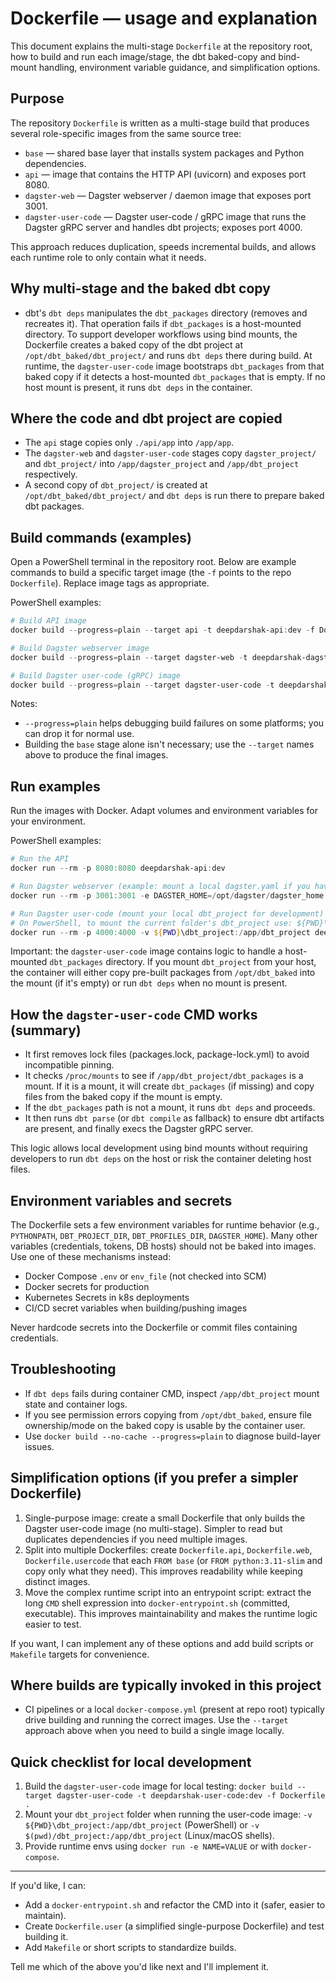# Dockerfile — usage and explanation

This document explains the multi-stage `Dockerfile` at the repository root, how to build and run each image/stage, the dbt baked-copy and bind-mount handling, environment variable guidance, and simplification options.

## Purpose

The repository `Dockerfile` is written as a multi-stage build that produces several role-specific images from the same source tree:

- `base` — shared base layer that installs system packages and Python dependencies.
- `api` — image that contains the HTTP API (uvicorn) and exposes port 8080.
- `dagster-web` — Dagster webserver / daemon image that exposes port 3001.
- `dagster-user-code` — Dagster user-code / gRPC image that runs the Dagster gRPC server and handles dbt projects; exposes port 4000.

This approach reduces duplication, speeds incremental builds, and allows each runtime role to only contain what it needs.

## Why multi-stage and the baked dbt copy

- dbt's `dbt deps` manipulates the `dbt_packages` directory (removes and recreates it). That operation fails if `dbt_packages` is a host-mounted directory. To support developer workflows using bind mounts, the Dockerfile creates a baked copy of the dbt project at `/opt/dbt_baked/dbt_project/` and runs `dbt deps` there during build. At runtime, the `dagster-user-code` image bootstraps `dbt_packages` from that baked copy if it detects a host-mounted `dbt_packages` that is empty. If no host mount is present, it runs `dbt deps` in the container.

## Where the code and dbt project are copied

- The `api` stage copies only `./api/app` into `/app/app`.
- The `dagster-web` and `dagster-user-code` stages copy `dagster_project/` and `dbt_project/` into `/app/dagster_project` and `/app/dbt_project` respectively.
- A second copy of `dbt_project/` is created at `/opt/dbt_baked/dbt_project/` and `dbt deps` is run there to prepare baked dbt packages.

## Build commands (examples)

Open a PowerShell terminal in the repository root. Below are example commands to build a specific target image (the `-f` points to the repo `Dockerfile`). Replace image tags as appropriate.

PowerShell examples:

```powershell
# Build API image
docker build --progress=plain --target api -t deepdarshak-api:dev -f Dockerfile .

# Build Dagster webserver image
docker build --progress=plain --target dagster-web -t deepdarshak-dagster-web:dev -f Dockerfile .

# Build Dagster user-code (gRPC) image
docker build --progress=plain --target dagster-user-code -t deepdarshak-user-code:dev -f Dockerfile .
```

Notes:
- `--progress=plain` helps debugging build failures on some platforms; you can drop it for normal use.
- Building the `base` stage alone isn't necessary; use the `--target` names above to produce the final images.

## Run examples

Run the images with Docker. Adapt volumes and environment variables for your environment.

PowerShell examples:

```powershell
# Run the API
docker run --rm -p 8080:8080 deepdarshak-api:dev

# Run Dagster webserver (example: mount a local dagster.yaml if you have one)
docker run --rm -p 3001:3001 -e DAGSTER_HOME=/opt/dagster/dagster_home deepdarshak-dagster-web:dev

# Run Dagster user-code (mount your local dbt_project for development)
# On PowerShell, to mount the current folder's dbt_project use: ${PWD}\dbt_project
docker run --rm -p 4000:4000 -v ${PWD}\dbt_project:/app/dbt_project deepdarshak-user-code:dev
```

Important: the `dagster-user-code` image contains logic to handle a host-mounted `dbt_packages` directory. If you mount `dbt_project` from your host, the container will either copy pre-built packages from `/opt/dbt_baked` into the mount (if it's empty) or run `dbt deps` when no mount is present.

## How the `dagster-user-code` CMD works (summary)

- It first removes lock files (packages.lock, package-lock.yml) to avoid incompatible pinning.
- It checks `/proc/mounts` to see if `/app/dbt_project/dbt_packages` is a mount. If it is a mount, it will create `dbt_packages` (if missing) and copy files from the baked copy if the mount is empty.
- If the `dbt_packages` path is not a mount, it runs `dbt deps` and proceeds.
- It then runs `dbt parse` (or `dbt compile` as fallback) to ensure dbt artifacts are present, and finally execs the Dagster gRPC server.

This logic allows local development using bind mounts without requiring developers to run `dbt deps` on the host or risk the container deleting host files.

## Environment variables and secrets

The Dockerfile sets a few environment variables for runtime behavior (e.g., `PYTHONPATH`, `DBT_PROJECT_DIR`, `DBT_PROFILES_DIR`, `DAGSTER_HOME`). Many other variables (credentials, tokens, DB hosts) should not be baked into images. Use one of these mechanisms instead:

- Docker Compose `.env` or `env_file` (not checked into SCM)
- Docker secrets for production
- Kubernetes Secrets in k8s deployments
- CI/CD secret variables when building/pushing images

Never hardcode secrets into the Dockerfile or commit files containing credentials.

## Troubleshooting

- If `dbt deps` fails during container CMD, inspect `/app/dbt_project` mount state and container logs.
- If you see permission errors copying from `/opt/dbt_baked`, ensure file ownership/mode on the baked copy is usable by the container user.
- Use `docker build --no-cache --progress=plain` to diagnose build-layer issues.

## Simplification options (if you prefer a simpler Dockerfile)

1. Single-purpose image: create a small Dockerfile that only builds the Dagster user-code image (no multi-stage). Simpler to read but duplicates dependencies if you need multiple images.
2. Split into multiple Dockerfiles: create `Dockerfile.api`, `Dockerfile.web`, `Dockerfile.usercode` that each `FROM base` (or `FROM python:3.11-slim` and copy only what they need). This improves readability while keeping distinct images.
3. Move the complex runtime script into an entrypoint script: extract the long `CMD` shell expression into `docker-entrypoint.sh` (committed, executable). This improves maintainability and makes the runtime logic easier to test.

If you want, I can implement any of these options and add build scripts or `Makefile` targets for convenience.

## Where builds are typically invoked in this project

- CI pipelines or a local `docker-compose.yml` (present at repo root) typically drive building and running the correct images. Use the `--target` approach above when you need to build a single image locally.

## Quick checklist for local development

1. Build the `dagster-user-code` image for local testing: `docker build --target dagster-user-code -t deepdarshak-user-code:dev -f Dockerfile .`
2. Mount your `dbt_project` folder when running the user-code image: `-v ${PWD}\dbt_project:/app/dbt_project` (PowerShell) or `-v $(pwd)/dbt_project:/app/dbt_project` (Linux/macOS shells).
3. Provide runtime envs using `docker run -e NAME=VALUE` or with `docker-compose`.

---
If you'd like, I can:

- Add a `docker-entrypoint.sh` and refactor the CMD into it (safer, easier to maintain).
- Create `Dockerfile.user` (a simplified single-purpose Dockerfile) and test building it.
- Add `Makefile` or short scripts to standardize builds.

Tell me which of the above you'd like next and I'll implement it.
